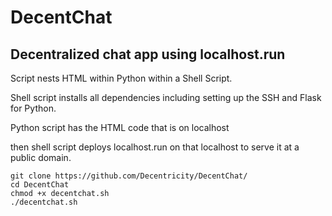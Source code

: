 # DecentChat
## Decentralized chat app using localhost.run

Script nests HTML within Python within a Shell Script.

Shell script installs all dependencies including setting up the SSH and Flask for Python.

Python script has the HTML code that is on localhost

then shell script deploys localhost.run on that localhost to serve it at a public domain.

```
git clone https://github.com/Decentricity/DecentChat/
cd DecentChat
chmod +x decentchat.sh
./decentchat.sh
```
